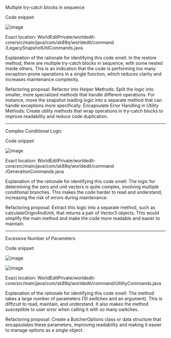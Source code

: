 Multiple try-catch blocks in sequence

Code snippet:

![image](https://github.com/user-attachments/assets/ec54381b-8d33-48c2-b208-1cd9752c97e2)

Exact location: WorldEditPrivate/worldedit-core/src/main/java/com/sk89q/worldedit/command
/LegacySnapshotUtilCommands.java

Explanation of the rationale for identifying this code smell: In the restore method, there are multiple try-catch blocks in sequence, with some nested inside others. This is an indication that the code is performing too many exception-prone operations in a single function, which reduces clarity and increases maintenance complexity.

Refactoring proposal:  Refactor into Helper Methods: Split the logic into smaller, more specialized methods that handle different operations. For instance, move the snapshot loading logic into a separate method that can handle exceptions more specifically.
Encapsulate Error Handling in Utility Methods: Create utility methods that wrap operations in try-catch blocks to improve readability and reduce code duplication.


-------------------------------------------------------------------------------------------------------------------------------------------------------------------
Complex Conditional Logic

Code snippet:

![image](https://github.com/user-attachments/assets/e1a3ac15-1959-4536-a43d-3de31f5b44fe)

Exact location: WorldEditPrivate/worldedit-core/src/main/java/com/sk89q/worldedit/command
/GenerationCommands.java

Explanation of the rationale for identifying this code smell: The logic for determining the zero and unit vectors is quite complex, involving multiple conditional branches. This makes the code harder to read and understand, increasing the risk of errors during maintenance.

Refactoring proposal: Extract this logic into a separate method, such as calculateOriginAndUnit, that returns a pair of Vector3 objects. This would simplify the main method and make the code more readable and easier to maintain.

-------------------------------------------------------------------------------------------------------------------------------------------------------------------

Excessive Number of Parameters

Code snippet:

![image](https://github.com/user-attachments/assets/c608edc8-526f-4d14-8861-eeec6aa59147)

![image](https://github.com/user-attachments/assets/317a4d27-e801-402b-830f-b8639f9f98ab)

Exact location: WorldEditPrivate/worldedit-core/src/main/java/com/sk89q/worldedit/command/UtilityCommands.java

Explanation of the rationale for identifying this code smell: The method takes a large number of parameters (10 switches and an argument). This is difficult to read, maintain, and understand. It also makes the method susceptible to user error when calling it with so many switches.

Refactoring proposal: Create a ButcherOptions class or data structure that encapsulates these parameters, improving readability and making it easier to manage options as a single object.

